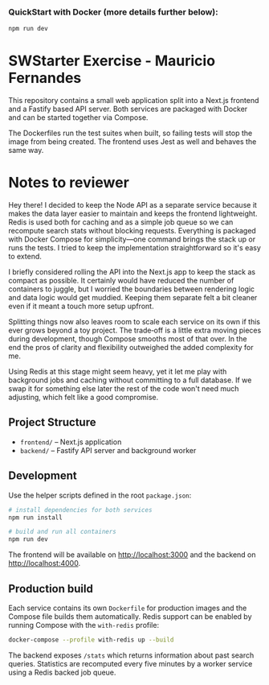 ### QuickStart with Docker (more details further below):

```bash
npm run dev
```

# SWStarter Exercise - Mauricio Fernandes

This repository contains a small web application split into a Next.js
frontend and a Fastify based API server. Both services are packaged with
Docker and can be started together via Compose.

The Dockerfiles run the test suites when built, so failing tests will stop the
image from being created. The frontend uses Jest as well and behaves the same
way.

# Notes to reviewer

Hey there! I decided to keep the Node API as a separate service because it makes
the data layer easier to maintain and keeps the frontend lightweight. Redis is
used both for caching and as a simple job queue so we can recompute search stats
without blocking requests. Everything is packaged with Docker Compose for
simplicity—one command brings the stack up or runs the tests. I tried to keep
the implementation straightforward so it's easy to extend.

I briefly considered rolling the API into the Next.js app to keep the stack as
compact as possible. It certainly would have reduced the number of containers
to juggle, but I worried the boundaries between rendering logic and data logic
would get muddied. Keeping them separate felt a bit cleaner even if it meant a
touch more setup upfront.

Splitting things now also leaves room to scale each service on its own if this
ever grows beyond a toy project. The trade‑off is a little extra moving pieces
during development, though Compose smooths most of that over. In the end the
pros of clarity and flexibility outweighed the added complexity for me.

Using Redis at this stage might seem heavy, yet it let me play with background
jobs and caching without committing to a full database. If we swap it for
something else later the rest of the code won't need much adjusting, which felt
like a good compromise.

## Project Structure

- `frontend/` – Next.js application
- `backend/` – Fastify API server and background worker

## Development

Use the helper scripts defined in the root `package.json`:

```bash
# install dependencies for both services
npm run install

# build and run all containers
npm run dev
```

The frontend will be available on [http://localhost:3000](http://localhost:3000)
and the backend on [http://localhost:4000](http://localhost:4000).

## Production build

Each service contains its own `Dockerfile` for production images and the
Compose file builds them automatically. Redis support can be enabled by running
Compose with the `with-redis` profile:

```bash
docker-compose --profile with-redis up --build
```


The backend exposes `/stats` which returns information about past search
queries. Statistics are recomputed every five minutes by a worker service using
a Redis backed job queue.

